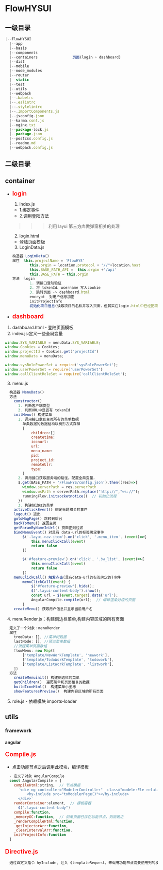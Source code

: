 # FlowHYSUI
## 一级目录
```js
|--FlowHYSUI
  |--app
  |--basis
  |--components
  |--containers                页面(login + dashboard)
  |--dist
  |--mobile
  |--node_modules
  |--router
  |--static
  |--test
  |--utils
  |--webpack
  |--.babelrc
  |--.eslintrc
  |--.stylelintrc
  |--.ImportComponents.js
  |--jsconfig.json
  |--karma.conf.js
  |--nginx.txt
  |--package-lock.js
  |--package.json
  |--postcss.config.js
  |--readme.md
  |--webpack.config.js
```
## 二级目录
## container
  + <strong style="color:red;font-size:20px;font-weight:600;">login</strong>
    1. index.js  
      - 1.绑定事件
      - 2.调用登陆方法  

      >>>利用 layui 第三方库做弹窗相关的处理
    2. login.html
    - 登陆页面模板
    3. LoginData.js
    ```js
    构造器 LoginData()
    属性  this.projectName = 'FlowHYS'
            this.orgin = location.protocol + "//"+location.host
            this.BASE_PATH_API =  this.orgin +'/api'
            this.BASE_PATH = this.orgin 
    方法  login  
            1. 调接口登陆验证
            2. 将 tokenId、username 写入cookie
            3. 跳转页面 -> dashboard.html
            encrypt  对用户信息加密
            initProjectInfo   
            初始化项目信息(读取项目的名称并写入页面，但其实在login.html中已经把项目名称写死了)
    ```

  + <strong style="color:red;font-size:20px;font-weight:600;">dashboard</strong>
  1. dashboard.html
    - 登陆页面模板
  2. index.js:定义一些全局变量  
```js
window.SYS_VARIABLE = menuData.SYS_VARIABLE;
window.Cookies = Cookies;
window.projectId = Cookies.get("projectId")
window.menuData = menuData;

window.sysRolePowerSet = require('sysRolePowerSet');
window.userPowerSet = require('userPowerSet')
window.callClientRoleSet = require('callClientRoleSet');
```
  3. menu.js
```js
  构造器 MenuData()
  方法  
    constructor()
      1. 判断客户端类型
      2. 判断URL中是否有 tokenId
    initMenu() 构建菜单
      1. 调用接口拿到主页所有的菜单数据
        单条数据的数据结构以树形方式存储
        {
            children:[]
            createtime:
            iconurl:
            url:
            menu_name:
            pid:
            project_id:
            remoteUlr:
            type:
        }
      2. 调用接口获取服务端的路径，配置全局变量，
      $.get(BASE_PATH + '/FlowHYS/config.json').then((res)=>{
        window.serverPath = res.serverPath
        window.wsPath = serverPath.replace("http://","ws://");
        runningFlow.initsocketnotice()  // 初始化流程
      })
      3. 构建侧边栏的菜单
    activeClickEvent() 绑定标题相关的事件
    logout() 退出
    gotoMagPage() 跳转到后台
    backToMenu() 返回主页
    getParamByNameInUrl() 页面正则过滤
    bindMenuEvent() 对具有 data-url的标签绑定事件
        $('.layui-nav-item').on('click', '.menu_item', (event)=>{
            this.menuClickCall(event)
            return false
        })

        $('#feature-preview').on('click', '.bw_list', (event)=>{
            this.menuClickCall(event)
            return false
        })
    menuClickCall() 触发点击(具有data-url的标签绑定的)事件
        menuClickCall(event) {
            $('#feature-preview').hide();
            $('.layui-content-body').show();
            const url = $(event.target).data('url');
            AngularCompile.compile(url);  // 编译渲染对应的页面
        }
    createMenu() 获取用户信息并显示当前用户名
```
  4. menuRender.js：构建侧边栏菜单,构建内容区域的所有页面
```js
  定义了一个对象：menuRender
  属性
    treeData: [], //菜单树数据
    lastNode: [], //预览菜单数组
    //流程菜单页面数组
    flowMenu: new Map([
        ['template/NewWorkTemplate', 'newwork'],
        ['template/TodoWorkTemplate', 'todowork'],
        ['template/ListWorkTemplate', 'listwork'],
    ])
  方法
    createMenuinit() 构建侧边栏的菜单
    getChildren()  遍历菜单和页面相关的数据
    buildIconHtml()  构建菜单小图标
    showFeaturesPreview()  构建内容区域的所有页面
```
  5. role.js
    - 依赖模块 imports-loader
## utils
### framework
#### angular
#### <strong style="color:red;font-size:20px;font-weight:600;">Compile.js</strong>
  - 点击功能节点之后调用此模块，编译模板
```js
  - 定义了对象 AngularCompile
  const AngularCompile = {
    compileHtml:string,  // 节点模板
      `<div ng-controller="ModelerController"  class="modelerEle relative-height">
          <hy-include src="toModelerPage()"></hy-include>
      </div>`
    renderContainer:element,  // 模板容器
      $(".layui-content-body")
    compile:function,
    _memoryGC:function,  // 如果页面已存在功能节点，则销毁之
    _renderCompileHtml:function,
    _getInjectorArr:function,
    _clearIntervalArr:function,
    initProjectInfo:function
  }
```

#### <strong style="color:red;font-size:20px;font-weight:600;">Directive.js</strong>
```js
  通过自定义指令 hyInclude, 注入 $templateRequest，来调用功能节点需要使用到的模板
```
  